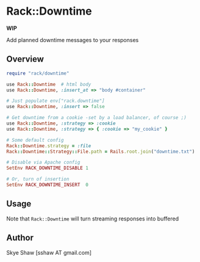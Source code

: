 # Rack::Downtime

**WIP**

Add planned downtime messages to your responses

## Overview

```ruby
require "rack/downtime"

use Rack::Downtime  # html body
use Rack::Downtime, :insert_at => "body #container"

# Just populate env["rack.downtime"]
use Rack::Downtime, :insert => false

# Get downtime from a cookie -set by a load balancer, of course ;)
use Rack::Downtime, :strategy => :cookie
use Rack::Downtime, :strategy => { :cookie => "my_cookie" }

# Some default config
Rack::Downtime.strategy = :file
Rack::Downtime::Strategy::File.path = Rails.root.join("downtime.txt")

# Disable via Apache config
SetEnv RACK_DOWNTIME_DISABLE 1

# Or, turn of insertion
SetEnv RACK_DOWNTIME_INSERT  0
```

## Usage

Note that `Rack::Downtime` will turn streaming responses into buffered


## Author

Skye Shaw [sshaw AT gmail.com]
